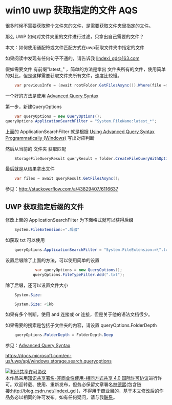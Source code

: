 # win10 uwp 获取指定的文件 AQS

很多时候不需要获取整个文件夹的文件，是需要获取文件夹里指定的文件。

那么 UWP 如何对文件夹里的文件进行过滤，只拿出自己需要的文件？

本文：如何使用通配符或文件匹配方式在uwp获取文件夹中指定的文件

如果阅读中发现有任何句子不通的，请告诉我 lindexi_gd@163.com
<!--more-->
<!-- CreateTime:2020/3/5 9:26:17 -->


假如需要文件 有前缀"latest_" ，简单的方法是拿出 文件夹所有的文件，使用简单的对比，但是这样需要获取文件夹所有文件，速度比较慢。


```csharp
    var previousInfo = (await rootFolder.GetFilesAsync()).Where(file => file.DisplayName.StartsWith("latest_")).FirstOrDefault();
```

一个好的方法是使用 [Advanced Query Syntax ](https://msdn.microsoft.com/zh-cn/library/windows/desktop/bb266512(v=vs.85).aspx)

第一步，新建QueryOptions


```csharp
    var queryOptions = new QueryOptions();
queryOptions.ApplicationSearchFilter = "System.FileName:latest_*";
```

上面的 ApplicationSearchFilter 就是根据 [Using Advanced Query Syntax Programmatically (Windows)](https://msdn.microsoft.com/zh-cn/library/windows/desktop/bb266512(v=vs.85).aspx) 写出对应判断

然后从当前的 文件夹 获取匹配


```csharp
    StorageFileQueryResult queryResult = folder.CreateFileQueryWithOptions(queryOptions);
```

最后就是从结果拿出文件


```csharp
    var files = await queryResult.GetFilesAsync(); 
```

参见：http://stackoverflow.com/a/43829407/6116637

## UWP 获取指定后缀的文件

修改上面的 ApplicationSearchFilter 为下面格式就可以获得后缀


```csharp
    System.FileExtension:=".后缀"
```

如获取 txt 可以使用


```csharp
    queryOptions.ApplicationSearchFilter = "System.FileExtension:=\".txt\"";
```

设置后缀除了上面的方法，可以使用简单的设置


```csharp
             var queryOptions = new QueryOptions();
            queryOptions.FileTypeFilter.Add(".txt");
```


除了后缀，还可以设置文件大小


```csharp
    System.Size: 

    System.Size: <1kb
```

如果有多个判断，使用 and 连接或 or 连接，但是关于他的语法文档很少。

如果需要的搜索是包括子文件夹的内容，请设置  queryOptions.FolderDepth


```csharp
    queryOptions.FolderDepth = FolderDepth.Deep
```


参见：[Advanced Query Syntax](https://msdn.microsoft.com/zh-cn/library/windows/apps/aa965711.aspx)

https://docs.microsoft.com/en-us/uwp/api/windows.storage.search.queryoptions

<a rel="license" href="http://creativecommons.org/licenses/by-nc-sa/4.0/"><img alt="知识共享许可协议" style="border-width:0" src="https://licensebuttons.net/l/by-nc-sa/4.0/88x31.png" /></a><br />本作品采用<a rel="license" href="http://creativecommons.org/licenses/by-nc-sa/4.0/">知识共享署名-非商业性使用-相同方式共享 4.0 国际许可协议</a>进行许可。欢迎转载、使用、重新发布，但务必保留文章署名[林德熙](http://blog.csdn.net/lindexi_gd)(包含链接:http://blog.csdn.net/lindexi_gd )，不得用于商业目的，基于本文修改后的作品务必以相同的许可发布。如有任何疑问，请与我[联系](mailto:lindexi_gd@163.com)。 

